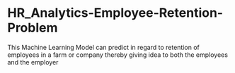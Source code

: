 # HR_Analytics-Employee-Retention-Problem
This Machine Learning Model can predict in regard to retention of employees in a farm or company thereby giving idea to both the employees and the employer
